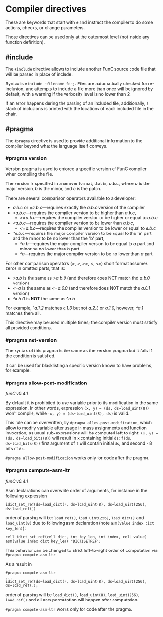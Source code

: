 # Compiler directives

These are keywords that start with `#` and instruct the compiler to do some actions, checks, or change parameters.

Those directives can be used only at the outermost level (not inside any function definition).

## #include

The `#include` directive allows to include another FunC source code file that will be parsed in place of include.

Syntax is `#include "filename.fc";`. Files are automatically checked for re-inclusion, and attempts to include
a file more than once will be ignored by default, with a warning if the verbosity level is no lower than 2.

If an error happens during the parsing of an included file, additionally, a stack of inclusions is printed with the locations
of each included file in the chain.

## #pragma

The `#pragma` directive is used to provide additional information to the compiler beyond what the language itself conveys.

### #pragma version

Version pragma is used to enforce a specific version of FunC compiler when compiling the file.

The version is specified in a semver format, that is, _a.b.c_, where _a_ is the major version, _b_ is the minor, and _c_ is the patch.

There are several comparison operators available to a developer:

- _a.b.c_ or _=a.b.c_—requires exactly the _a.b.c_ version of the compiler
- _>a.b.c_—requires the compiler version to be higher than _a.b.c_,
  - _>=a.b.c_—requires the compiler version to be higher or equal to _a.b.c_
- _\<a.b.c_—requires the compiler version to be lower than _a.b.c_,
  - _<=a.b.c_—requires the compiler version to be lower or equal to _a.b.c_
- _^a.b.c_—requires the major compiler version to be equal to the 'a' part and the minor to be no lower than the 'b' part,
  - _^a.b_—requires the major compiler version to be equal to _a_ part and minor be no lower than _b_ part
  - _^a_—requires the major compiler version to be no lower than _a_ part

For other comparison operators (_=_, _>_, _>=_, _<_, _<=_) short format assumes zeros in omitted parts, that is:

- _>a.b_ is the same as _>a.b.0_ (and therefore does NOT match thd _a.b.0_ version)
- _<=a_ is the same as _<=a.0.0_ (and therefore does NOT match the _a.0.1_ version)
- _^a.b.0_ is **NOT** the same as _^a.b_

For example, _^a.1.2_ matches _a.1.3_ but not _a.2.3_ or _a.1.0_, however, _^a.1_ matches them all.

This directive may be used multiple times; the compiler version must satisfy all provided conditions.

### #pragma not-version

The syntax of this pragma is the same as the version pragma but it fails if the condition is satisfied.

It can be used for blacklisting a specific version known to have problems, for example.

### #pragma allow-post-modification

_funC v0.4.1_

By default it is prohibited to use variable prior to its modification in the same expression. In other words, expression `(x, y) = (ds, ds~load_uint(8))` won't compile, while `(x, y) = (ds~load_uint(8), ds)` is valid.

This rule can be overwritten, by `#pragma allow-post-modification`, which allow to modify variable after usage in mass assignments and function invocation; as usual sub-expressions will be computed left to right: `(x, y) = (ds, ds~load_bits(8))` will result in `x` containing initial `ds`; `f(ds, ds~load_bits(8))` first argument of `f` will contain initial `ds`, and second - 8 bits of `ds`.

`#pragma allow-post-modification` works only for code after the pragma.

### #pragma compute-asm-ltr

_funC v0.4.1_

Asm declarations can overwrite order of arguments, for instance in the following expression

```func
idict_set_ref(ds~load_dict(), ds~load_uint(8), ds~load_uint(256), ds~load_ref())
```

order of parsing will be: `load_ref()`, `load_uint(256)`, `load_dict()` and `load_uint(8)` due to following asm declaration (note `asm(value index dict key_len)`):

```func
cell idict_set_ref(cell dict, int key_len, int index, cell value) asm(value index dict key_len) "DICTISETREF";
```

This behavior can be changed to strict left-to-right order of computation via `#pragma compute-asm-ltr`

As a result in

```func
#pragma compute-asm-ltr
...
idict_set_ref(ds~load_dict(), ds~load_uint(8), ds~load_uint(256), ds~load_ref());
```

order of parsing will be `load_dict()`, `load_uint(8)`, `load_uint(256)`, `load_ref()` and all asm permutation will happen after computation.

`#pragma compute-asm-ltr` works only for code after the pragma.
